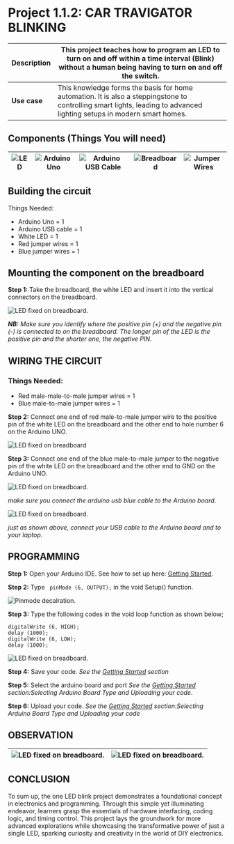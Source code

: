 # Project 1.1.2: CAR TRAVIGATOR BLINKING

| **Description** | This project teaches how to program an LED to turn on and off within a time interval (Blink) without a human being having to turn on and off the switch. |
|------------------|----------------------------------------------------------------|
| **Use case**     | This knowledge forms the basis for home automation. It is also a steppingstone to controlling smart lights, leading to advanced lighting setups in modern smart homes. |

## Components (Things You will need)

| ![LED](../../assets/components/leds.webp) | ![Arduino Uno](../../assets/components/arduino.webp) | ![Arduino USB Cable](../../assets/components/usbcable.webp) | ![Breadboard](../../assets/components/breadboard.webp) |![Jumper Wires](../../assets/components/jumperwires.webp)|
|-------------------------|-------------------------|-------------------------|-------------------------|-------------------------|

## Building the circuit

Things Needed:

-	Arduino Uno = 1
-	Arduino USB cable = 1
-	White LED = 1
-	Red jumper wires = 1
-	Blue jumper wires = 1


## Mounting the component on the breadboard

**Step 1:** Take the breadboard, the white LED and insert it into the vertical connectors on the breadboard.

![LED fixed on breadboard](../../assets/1.0/LED/LED_ON/led_on_breadboard.webp).

_**NB:** Make sure you identify where the positive pin (+) and the negative pin (-) is connected to on the breadboard. The longer pin of the LED is the positive pin and the shorter one, the negative PIN_.

## WIRING THE CIRCUIT

### Things Needed:

- Red male-male-to-male jumper wires = 1
- Blue male-to-male jumper wires = 1


**Step 2:** Connect one end of red male-to-male jumper wire to the positive pin of the white LED on the breadboard and the other end to hole number 6 on the Arduino UNO.

![LED fixed on breadboard](../../assets/1.0/LED/LED_ON/red_wire_connected.webp)

**Step 3:** Connect one end of the blue male-to-male jumper to the negative pin of the white LED on the breadboard and the other end to GND on the Arduino UNO.

![LED fixed on breadboard](../../assets/1.0/LED/LED_ON/blue_wire_connected.webp).

_make sure you connect the arduino usb blue cable to the Arduino board_.

![LED fixed on breadboard](../../assets/1.0/LED/LED_BLINK/usb_cable_connect.webp).

_just as shown above, connect your USB cable to the Arduino board and to your laptop._

## PROGRAMMING

**Step 1:** Open your Arduino IDE. See how to set up here: [Getting Started](../../getting-started/overview.md).

**Step 2:** Type ``` pinMode (6, OUTPUT);``` in the void Setup() function.

![Pinmode decalration](../../assets/1.0/LED/LED_ON/pinmode_declaration.webp).

**Step 3:** Type the following codes in the void loop function as shown below;

   ```
   digitalWrite (6, HIGH);
   delay (1000);
   digitalWrite (6, LOW);
   delay (1000);
   ```
![LED fixed on breadboard](../../assets/1.0/LED/LED_BLINK/code_2.webp).

**Step 4:** Save your code. _See the [Getting Started](../../getting-started/overview.md) section_

**Step 5:** Select the arduino board and port _See the [Getting Started](../../getting-started/overview.md) section:Selecting Arduino Board Type and Uploading your code_.

**Step 6:** Upload your code. _See the [Getting Started](../../getting-started/overview.md) section:Selecting Arduino Board Type and Uploading your code_

## OBSERVATION
|![LED fixed on breadboard](../../assets/1.0/LED/LED_BLINK/observation_1.webp).|![LED fixed on breadboard](../../assets/1.0/LED/LED_BLINK/observation_2.webp).|
|--------------------------------------------------|--------------------------------------------------|

## CONCLUSION
To sum up, the one LED blink project demonstrates a foundational concept in electronics and programming. Through this simple yet illuminating endeavor, learners grasp the essentials of hardware interfacing, coding logic, and timing control. This project lays the groundwork for more advanced explorations while showcasing the transformative power of just a single LED, sparking curiosity and creativity in the world of DIY electronics.
